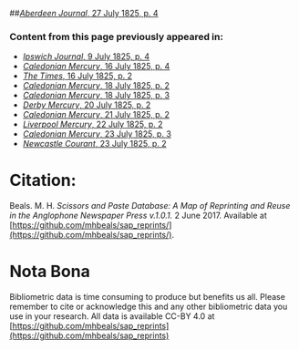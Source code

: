 ##[*Aberdeen Journal*, 27 July 1825, p. 4](https://mhbeals.github.io/sap_html/Aberdeen-Journal/Aberdeen-Journal-27-July-1825-p-4)

### Content from this page previously appeared in:
+ [*Ipswich Journal*, 9 July 1825, p. 4](https://mhbeals.github.io/sap_html/Ipswich-Journal/Ipswich-Journal-9-July-1825-p-4)
+ [*Caledonian Mercury*, 16 July 1825, p. 4](https://mhbeals.github.io/sap_html/Caledonian-Mercury/Caledonian-Mercury-16-July-1825-p-4)
+ [*The Times*, 16 July 1825, p. 2](https://mhbeals.github.io/sap_html/The-Times/The-Times-16-July-1825-p-2)
+ [*Caledonian Mercury*, 18 July 1825, p. 2](https://mhbeals.github.io/sap_html/Caledonian-Mercury/Caledonian-Mercury-18-July-1825-p-2)
+ [*Caledonian Mercury*, 18 July 1825, p. 3](https://mhbeals.github.io/sap_html/Caledonian-Mercury/Caledonian-Mercury-18-July-1825-p-3)
+ [*Derby Mercury*, 20 July 1825, p. 2](https://mhbeals.github.io/sap_html/Derby-Mercury/Derby-Mercury-20-July-1825-p-2)
+ [*Caledonian Mercury*, 21 July 1825, p. 2](https://mhbeals.github.io/sap_html/Caledonian-Mercury/Caledonian-Mercury-21-July-1825-p-2)
+ [*Liverpool Mercury*, 22 July 1825, p. 2](https://mhbeals.github.io/sap_html/Liverpool-Mercury/Liverpool-Mercury-22-July-1825-p-2)
+ [*Caledonian Mercury*, 23 July 1825, p. 3](https://mhbeals.github.io/sap_html/Caledonian-Mercury/Caledonian-Mercury-23-July-1825-p-3)
+ [*Newcastle Courant*, 23 July 1825, p. 2](https://mhbeals.github.io/sap_html/Newcastle-Courant/Newcastle-Courant-23-July-1825-p-2)
                    
# Citation: 

Beals. M. H. *Scissors and Paste Database: A Map of Reprinting and Reuse in the Anglophone Newspaper Press v.1.0.1.* 2 June 2017. Available at [https://github.com/mhbeals/sap_reprints/](https://github.com/mhbeals/sap_reprints/). 
                    
# Nota Bona

Bibliometric data is time consuming to produce but benefits us all. Please remember to cite or acknowledge this and any other bibliometric data you use in your research. All data is available CC-BY 4.0 at [https://github.com/mhbeals/sap_reprints](https://github.com/mhbeals/sap_reprints)